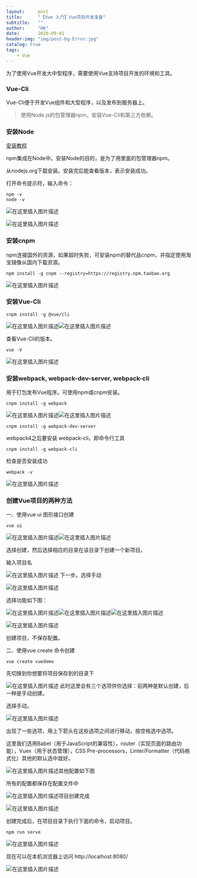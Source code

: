 ```yaml
---
layout:     post
title:      "【Vue 入门】Vue项目开发准备"
subtitle:   ""
author:     "HK"
date:		2020-09-01
header-img: "img/post-bg-Error.jpg"
catalog: true
tags:
    - Vue
--- 
```


为了使用Vue开发大中型程序，需要使用Vue支持项目开发的环境和工具。

### Vue-Cli

Vue-Cli便于开发Vue组件和大型程序，以及发布到服务器上。

>使用Node.js的包管理器npm，安装Vue-Cli和第三方依赖。

### 安装Node

[安装教程](https://blog.csdn.net/zhangkaidsy/article/details/86645070)

npm集成在Node中。安装Node的目的，是为了用里面的包管理器npm。

从nodejs.org下载安装。安装完后能查看版本，表示安装成功。

打开命令提示符，输入命令：

```
npm -v
node -v
```

![在这里插入图片描述](https://img-blog.csdnimg.cn/20200901110130376.png#pic_center)

![在这里插入图片描述](https://img-blog.csdnimg.cn/20200901105947447.png#pic_center)

### 安装cnpm

npm连接国外的资源，如果超时失败，可安装npm的替代品cnpm，并指定使用淘宝镜像从国内下载资源。

```
npm install -g cnpm --registry=https://registry.npm.taobao.org
```

![在这里插入图片描述](https://img-blog.csdnimg.cn/2020090111091161.png#pic_center)
### 安装Vue-Cli

```
cnpm install -g @vue/cli
```

![在这里插入图片描述](https://img-blog.csdnimg.cn/2020090111122780.png?x-oss-process=image/watermark,type_ZmFuZ3poZW5naGVpdGk,shadow_10,text_aHR0cHM6Ly9ibG9nLmNzZG4ubmV0L0thcmVuX0Nhc3Npb3BlaWE=,size_16,color_FFFFFF,t_70#pic_center)![在这里插入图片描述](https://img-blog.csdnimg.cn/20200901111259862.png?x-oss-process=image/watermark,type_ZmFuZ3poZW5naGVpdGk,shadow_10,text_aHR0cHM6Ly9ibG9nLmNzZG4ubmV0L0thcmVuX0Nhc3Npb3BlaWE=,size_16,color_FFFFFF,t_70#pic_center)


查看Vue-Cli的版本。

```
vue -V
```

![在这里插入图片描述](https://img-blog.csdnimg.cn/20200901111418863.png#pic_center)


### 安装webpack,  webpack-dev-server, webpack-cli

用于打包发布Vue程序。可使用npm或cnpm安装。

```
cnpm install -g webpack
```

![在这里插入图片描述](https://img-blog.csdnimg.cn/20200901111657901.png?x-oss-process=image/watermark,type_ZmFuZ3poZW5naGVpdGk,shadow_10,text_aHR0cHM6Ly9ibG9nLmNzZG4ubmV0L0thcmVuX0Nhc3Npb3BlaWE=,size_16,color_FFFFFF,t_70#pic_center)![在这里插入图片描述](https://img-blog.csdnimg.cn/20200901111718729.png?x-oss-process=image/watermark,type_ZmFuZ3poZW5naGVpdGk,shadow_10,text_aHR0cHM6Ly9ibG9nLmNzZG4ubmV0L0thcmVuX0Nhc3Npb3BlaWE=,size_16,color_FFFFFF,t_70#pic_center)


```
cnpm install -g webpack-dev-server
```

webpack4之后要安装 webpack-cli，即命令行工具

```
cnpm install -g webpack-cli
```

检查是否安装成功

```
webpack -v
```

![在这里插入图片描述](https://img-blog.csdnimg.cn/20200901112101214.png#pic_center)

### 创建Vue项目的两种方法

一、使用vue ui 图形接口创建

```
vue ui
```

![在这里插入图片描述](https://img-blog.csdnimg.cn/20200901112221665.png#pic_center)![在这里插入图片描述](https://img-blog.csdnimg.cn/20200901112303306.png?x-oss-process=image/watermark,type_ZmFuZ3poZW5naGVpdGk,shadow_10,text_aHR0cHM6Ly9ibG9nLmNzZG4ubmV0L0thcmVuX0Nhc3Npb3BlaWE=,size_16,color_FFFFFF,t_70#pic_center)

选择创建，然后选择相应的目录在该目录下创建一个新项目。

输入项目名

![在这里插入图片描述](https://img-blog.csdnimg.cn/20200901120849125.png?x-oss-process=image/watermark,type_ZmFuZ3poZW5naGVpdGk,shadow_10,text_aHR0cHM6Ly9ibG9nLmNzZG4ubmV0L0thcmVuX0Nhc3Npb3BlaWE=,size_16,color_FFFFFF,t_70#pic_center)
下一步。选择手动

![在这里插入图片描述](https://img-blog.csdnimg.cn/20200901120942451.png?x-oss-process=image/watermark,type_ZmFuZ3poZW5naGVpdGk,shadow_10,text_aHR0cHM6Ly9ibG9nLmNzZG4ubmV0L0thcmVuX0Nhc3Npb3BlaWE=,size_16,color_FFFFFF,t_70#pic_center)

选择功能如下图：

![在这里插入图片描述](https://img-blog.csdnimg.cn/20200901121140161.png?x-oss-process=image/watermark,type_ZmFuZ3poZW5naGVpdGk,shadow_10,text_aHR0cHM6Ly9ibG9nLmNzZG4ubmV0L0thcmVuX0Nhc3Npb3BlaWE=,size_16,color_FFFFFF,t_70#pic_center)![在这里插入图片描述](https://img-blog.csdnimg.cn/20200901121200219.png?x-oss-process=image/watermark,type_ZmFuZ3poZW5naGVpdGk,shadow_10,text_aHR0cHM6Ly9ibG9nLmNzZG4ubmV0L0thcmVuX0Nhc3Npb3BlaWE=,size_16,color_FFFFFF,t_70#pic_center)![在这里插入图片描述](https://img-blog.csdnimg.cn/20200901121448733.png?x-oss-process=image/watermark,type_ZmFuZ3poZW5naGVpdGk,shadow_10,text_aHR0cHM6Ly9ibG9nLmNzZG4ubmV0L0thcmVuX0Nhc3Npb3BlaWE=,size_16,color_FFFFFF,t_70#pic_center)

![在这里插入图片描述](https://img-blog.csdnimg.cn/20200901121544851.png?x-oss-process=image/watermark,type_ZmFuZ3poZW5naGVpdGk,shadow_10,text_aHR0cHM6Ly9ibG9nLmNzZG4ubmV0L0thcmVuX0Nhc3Npb3BlaWE=,size_16,color_FFFFFF,t_70#pic_center)

创建项目，不保存配置。

二、使用vue create 命令创建

```
vue create vuedemo
```

先切换到你想要将项目保存到的目录下

![在这里插入图片描述](https://img-blog.csdnimg.cn/20200901113407884.png#pic_center)
此时这里会有三个选项供你选择：前两种是默认创建，后一种是手动创建。

选择手动。

![在这里插入图片描述](https://img-blog.csdnimg.cn/20200901113553186.png?x-oss-process=image/watermark,type_ZmFuZ3poZW5naGVpdGk,shadow_10,text_aHR0cHM6Ly9ibG9nLmNzZG4ubmV0L0thcmVuX0Nhc3Npb3BlaWE=,size_16,color_FFFFFF,t_70#pic_center)

出现了一些选项，用上下箭头在这些选项之间进行移动，按空格选中选项。

这里我们选用Babel（用于JavaScript的兼容性），router（实现页面的路由功能），Vuex（用于状态管理），CSS Pre-processors，Linter/Formatter（代码格式化）其他的默认选中就好。

![在这里插入图片描述](https://img-blog.csdnimg.cn/20200901114203189.png?x-oss-process=image/watermark,type_ZmFuZ3poZW5naGVpdGk,shadow_10,text_aHR0cHM6Ly9ibG9nLmNzZG4ubmV0L0thcmVuX0Nhc3Npb3BlaWE=,size_16,color_FFFFFF,t_70#pic_center)其他配置如下图

所有的配置都保存在配置文件中

![在这里插入图片描述](https://img-blog.csdnimg.cn/202009011150031.png?x-oss-process=image/watermark,type_ZmFuZ3poZW5naGVpdGk,shadow_10,text_aHR0cHM6Ly9ibG9nLmNzZG4ubmV0L0thcmVuX0Nhc3Npb3BlaWE=,size_16,color_FFFFFF,t_70#pic_center)项目创建完成

![在这里插入图片描述](https://img-blog.csdnimg.cn/20200901115756163.png?x-oss-process=image/watermark,type_ZmFuZ3poZW5naGVpdGk,shadow_10,text_aHR0cHM6Ly9ibG9nLmNzZG4ubmV0L0thcmVuX0Nhc3Npb3BlaWE=,size_16,color_FFFFFF,t_70#pic_center)


创建完成后，在项目目录下执行下面的命令，启动项目。

```
npm run serve
```

![在这里插入图片描述](https://img-blog.csdnimg.cn/20200901115940164.png?x-oss-process=image/watermark,type_ZmFuZ3poZW5naGVpdGk,shadow_10,text_aHR0cHM6Ly9ibG9nLmNzZG4ubmV0L0thcmVuX0Nhc3Npb3BlaWE=,size_16,color_FFFFFF,t_70#pic_center)

现在可以在本机浏览器上访问 http://localhost:8080/

![在这里插入图片描述](https://img-blog.csdnimg.cn/20200901120111261.png?x-oss-process=image/watermark,type_ZmFuZ3poZW5naGVpdGk,shadow_10,text_aHR0cHM6Ly9ibG9nLmNzZG4ubmV0L0thcmVuX0Nhc3Npb3BlaWE=,size_16,color_FFFFFF,t_70#pic_center)
